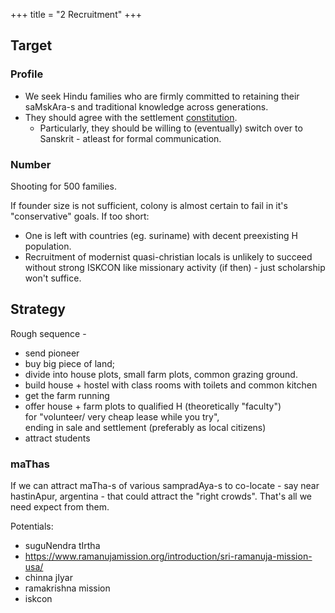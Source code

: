 +++
title = "2 Recruitment"
+++

## Target
### Profile
- We seek Hindu families who are firmly committed to retaining their saMskAra-s and traditional knowledge across generations.  
- They should agree with the settlement [constitution](../constitution]).
  - Particularly, they should be willing to (eventually) switch over to Sanskrit - atleast for formal communication.

### Number
Shooting for 500 families.

If founder size is not sufficient, colony is almost certain to fail in it's "conservative" goals. If too short:

- One is left with countries (eg. suriname) with decent preexisting H population.
- Recruitment of modernist quasi-christian locals is unlikely to succeed without strong ISKCON like missionary activity (if then) - just scholarship won't suffice.

## Strategy
Rough sequence -

- send pioneer
- buy big piece of land;
- divide into house plots, small farm plots, common grazing ground.
- build house + hostel with class rooms with toilets and common kitchen
- get the farm running
- offer house + farm plots to qualified H (theoretically "faculty")  
  for "volunteer/ very cheap lease while you try",  
  ending in sale and settlement (preferably as local citizens)
- attract students

### maThas
If we can attract maTha-s of various sampradAya-s to co-locate - say near hastinApur, argentina - that could attract the "right crowds". That's all we need expect from them.

Potentials:

- suguNendra tIrtha
- https://www.ramanujamission.org/introduction/sri-ramanuja-mission-usa/
- chinna jIyar
- ramakrishna mission
- iskcon

